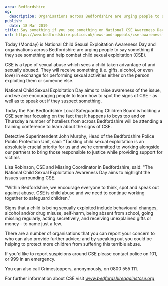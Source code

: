 ```yaml
area: Bedfordshire
og:
  description: Organisations across Bedfordshire are urging people to say something if they see something and help combat child sexual exploitation (CSE).
publish:
  date: 18 Mar 2019
title: Say something if you see something on National CSE Awareness Day
url: https://www.bedfordshire.police.uk/news-and-appeals/cse-awareness-day-march19
```

Today (Monday) is National Child Sexual Exploitation Awareness Day and organisations across Bedfordshire are urging people to say something if they see something and help combat child sexual exploitation (CSE).

CSE is a type of sexual abuse which sees a child taken advantage of and sexually abused. They will receive something (i.e. gifts, alcohol, or even love) in exchange for performing sexual activities either on the person exploiting them or someone else.

National Child Sexual Exploitation Day aims to raise awareness of the issue, and we are encouraging people to learn how to spot the signs of CSE - as well as to speak out if they suspect something.

Today the Pan Bedfordshire Local Safeguarding Children Board is holding a CSE seminar focusing on the fact that it happens to boys too and on Thursday a number of hoteliers from across Bedfordshire will be attending a training conference to learn about the signs of CSE.

Detective Superintendent John Murphy, Head of the Bedfordshire Police Public Protection Unit, said: "Tackling child sexual exploitation is an absolutely crucial priority for us and we're committed to working alongside our partners to bring those responsible to justice while providing support for victims

Lisa Robinson, CSE and Missing Coordinator in Bedfordshire, said: "The National Child Sexual Exploitation Awareness Day aims to highlight the issues surrounding CSE.

"Within Bedfordshire, we encourage everyone to think, spot and speak out against abuse. CSE is child abuse and we need to continue working together to safeguard children."

Signs that a child is being sexually exploited include behavioural changes, alcohol and/or drug misuse, self-harm, being absent from school, going missing regularly, acting secretively, and receiving unexplained gifts or money - to name just a few.

There are a number of organisations that you can report your concern to who can also provide further advice; and by speaking out you could be helping to protect more children from suffering this terrible abuse.

If you'd like to report suspicions around CSE please contact police on 101, or 999 in an emergency.

You can also call Crimestoppers, anonymously, on 0800 555 111.

For further information about CSE visit _www.bedfordshireagainstcse.org_
